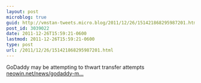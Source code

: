 ```yaml
---
layout: post
microblog: true
guid: http://vmstan-tweets.micro.blog/2011/12/26/151421868295987201.html
post_id: 3039022
date: 2011-12-26T15:59:21-0600
lastmod: 2011-12-26T15:59:21-0600
type: post
url: /2011/12/26/151421868295987201.html
---
```

GoDaddy may be attempting to thwart transfer attempts <a href="http://www.neowin.net/news/godaddy-may-be-attempting-to-thwart-transfer-attempts">neowin.net/news/godaddy-m…</a>
